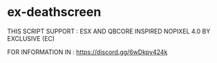 # ex-deathscreen



THIS SCRIPT SUPPORT :
ESX AND QBCORE 
INSPIRED NOPIXEL 4.0 BY EXCLUSIVE (EC) 

FOR INFORMATION IN :
https://discord.gg/6wDkpy424k
